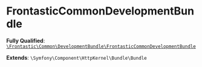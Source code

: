 #  FrontasticCommonDevelopmentBundle

**Fully Qualified**: [`\Frontastic\Common\DevelopmentBundle\FrontasticCommonDevelopmentBundle`](../../../src/php/DevelopmentBundle/FrontasticCommonDevelopmentBundle.php)

**Extends**: `\Symfony\Component\HttpKernel\Bundle\Bundle`

